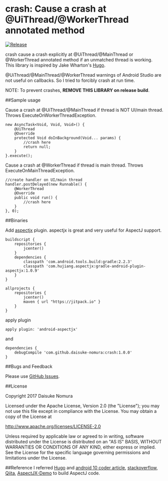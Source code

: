 # crash: Cause a crash at @UiThread/@WorkerThread annotated method

[![Release](https://jitpack.io/v/daisuke-nomura/crash.svg)](https://jitpack.io/#daisuke-nomura/crash)

crash cause a crash explicitly at @UiThread/@MainThread or @WorkerThread annotated method if an unmatched thread is working.  
This library is inspired by Jake Wharton's [Hugo][hugo].

@UiThread/@MainThread/@WorkerThread warnings of Android Studio are not useful on callbacks. So I tried to forcibly crash at run time.

NOTE: To prevent crashes, **REMOVE THIS LIBRARY on release build**.

##Sample usage

Cause a crash at @UiThread/@MainThread if thread is NOT UI/main thread. Throws ExecuteOnWorkerThreadException.

    new AsyncTask<Void, Void, Void>() {
        @UiThread
        @Override
        protected Void doInBackground(Void... params) {
            //crash here
            return null;
        }
    }.execute();

Cause a crash at @WorkerThread if thread is main thread. Throws ExecuteOnMainThreadException.

    //create handler on UI/main thread
    handler.postDelayed(new Runnable() {
        @WorkerThread
        @Override
        public void run() {
            //crash here
        }
    }, 0);

##Binaries

Add [aspectjx][aspectjx] plugin. aspectjx is great and very useful for AspectJ support.

    buildscript {
        repositories {
            jcenter()
        }
        dependencies {
            classpath 'com.android.tools.build:gradle:2.2.3'
            classpath 'com.hujiang.aspectjx:gradle-android-plugin-aspectjx:1.0.9'
        }
    }

    allprojects {
        repositories {
            jcenter()
            maven { url "https://jitpack.io" }
        }
    }

apply plugin

    apply plugin: 'android-aspectjx'
    
and

    dependencies {
        debugCompile 'com.github.daisuke-nomura:crash:1.0.0'
    }

##Bugs and Feedback

Please use [GitHub Issues][issues].  

##License

   Copyright 2017 Daisuke Nomura

   Licensed under the Apache License, Version 2.0 (the "License");
   you may not use this file except in compliance with the License.
   You may obtain a copy of the License at
  
   http://www.apache.org/licenses/LICENSE-2.0
  
   Unless required by applicable law or agreed to in writing, software
   distributed under the License is distributed on an "AS IS" BASIS,
   WITHOUT WARRANTIES OR CONDITIONS OF ANY KIND, either express or implied.
   See the License for the specific language governing permissions and
   limitations under the License.

##Reference
I referred [Hugo][hugo-runtime] and [android 10 coder article][android10], [stackoverflow][stackoverflow], [Qiita][qiita], [AspectJX-Demo][AspectJX-Demo] to build AspectJ code.

[hugo]: https://github.com/JakeWharton/hugo
[aspectjx]: https://github.com/HujiangTechnology/gradle_plugin_android_aspectjx
[issues]: https://github.com/daisuke-nomura/crash/issues
[hugo-runtime]: https://github.com/JakeWharton/hugo/blob/master/hugo-runtime/src/main/java/hugo/weaving/internal/Hugo.java
[android10]: http://fernandocejas.com/2014/08/03/aspect-oriented-programming-in-android/
[stackoverflow]: http://stackoverflow.com/questions/31142125/aspectj-with-android-library
[qiita]: http://qiita.com/pe-suke/items/56dd2b8e277d174ac10a
[AspectJX-Demo]: https://github.com/HujiangTechnology/AspectJX-Demo